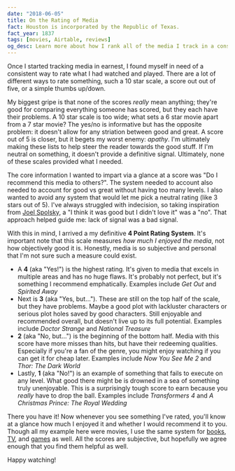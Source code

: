 ```yaml
---
date: "2018-06-05"
title: On the Rating of Media
fact: Houston is incorporated by the Republic of Texas.
fact_year: 1837
tags: [movies, Airtable, reviews]
og_desc: Learn more about how I rank all of the media I track in a consistent manner
---
```


Once I started tracking media in earnest, I found myself in need of a consistent way to rate what I had watched and played. There are a lot of different ways to rate something, such a 10 star scale, a score out out of five, or a simple thumbs up/down.

My biggest gripe is that none of the scores _really_ mean anything; they're good for comparing everything someone has scored, but they each have their problems. A 10 star scale is too wide; what sets a 6 star movie apart from a 7 star movie? The yes/no is informative but has the opposite problem: it doesn't allow for any striation between good and great. A score out of 5 is closer, but it begets my worst enemy: _apathy_. I'm ultimately making these lists to help steer the reader towards the good stuff. If I'm neutral on something, it doesn't provide a definitive signal. Ultimately, none of these scales provided what I needed.

The core information I wanted to impart via a glance at a score was "Do I recommend this media to others?". The system needed to account also needed to account for good vs great without having too many levels. I also wanted to avoid any system that would let me pick a neutral rating (like 3 stars out of 5). I've always struggled with indecision, so taking inspiration from [Joel Spolsky](https://www.joelonsoftware.com/2006/10/25/the-guerrilla-guide-to-interviewing-version-30/), a "I think it was good but I didn't love it" was a "no". That approach helped guide me: lack of signal was a bad signal.

With this in mind, I arrived a my definitive **4 Point Rating System**. It's important note that this scale measures _how much I enjoyed the media_, not how objectively good it is. Honestly, media is so subjective and personal that I'm not sure such a measure could exist.

- A **4** (aka "Yes!") is the highest rating. It's given to media that excels in multiple areas and has no huge flaws. It's probably not perfect, but it's something I recommend emphatically. Examples include _Get Out_ and _Spirited Away_
- Next is **3** (aka "Yes, but..."). These are still on the top half of the scale, but they have problems. Maybe a good plot with lackluster characters or serious plot holes saved by good characters. Still enjoyable and recommended overall, but doesn't live up to its full potential. Examples include _Doctor Strange_ and _National Treasure_
- **2** (aka "No, but...") is the beginning of the bottom half. Media with this score have more misses than hits, but have their redeeming qualities. Especially if you're a fan of the genre, you might enjoy watching if you can get it for cheap later. Examples include _Now You See Me 2_ and _Thor: The Dark World_
- Lastly, **1** (aka "No!") is an example of something that fails to execute on any level. What good there might be is drowned in a sea of something truly unenjoyable. This is a surprisingly tough score to earn because you _really_ have to drop the ball. Examples include _Transformers 4_ and _A Christmas Prince: The Royal Wedding_

There you have it! Now whenever you see something I've rated, you'll know at a glance how much I enjoyed it and whether I would recommend it to you. Though all my example here were movies, I use the same system for [books](https://david.reviews/books/), [TV](https://airtable.com/shrCR6Pl3KdNZ1Xru), and [games](https://david.reviews/games/) as well. All the scores are subjective, but hopefully we agree enough that you find them helpful as well.

Happy watching!
